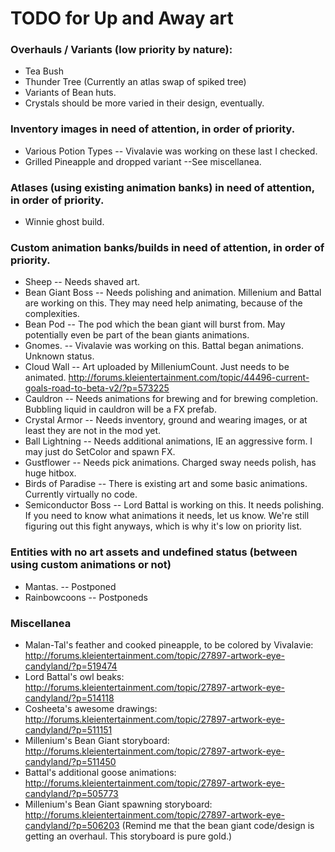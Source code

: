 # TODO for Up and Away art

### Overhauls / Variants (low priority by nature):
+ Tea Bush
+ Thunder Tree (Currently an atlas swap of spiked tree)
+ Variants of Bean huts.
+ Crystals should be more varied in their design, eventually.

### Inventory images in need of attention, in order of priority.
+ Various Potion Types -- Vivalavie was working on these last I checked.
+ Grilled Pineapple and dropped variant --See miscellanea.

### Atlases (using existing animation banks) in need of attention, in order of priority.
+ Winnie ghost build.

### Custom animation banks/builds in need of attention, in order of priority.
+ Sheep -- Needs shaved art.
+ Bean Giant Boss -- Needs polishing and animation. Millenium and Battal are working on this. They may need help animating, because of the complexities. 
+ Bean Pod -- The pod which the bean giant will burst from. May potentially even be part of the bean giants animations.
+ Gnomes. -- Vivalavie was working on this. Battal began animations. Unknown status.
+ Cloud Wall -- Art uploaded by MilleniumCount. Just needs to be animated. http://forums.kleientertainment.com/topic/44496-current-goals-road-to-beta-v2/?p=573225
+ Cauldron -- Needs animations for brewing and for brewing completion. Bubbling liquid in cauldron will be a FX prefab.
+ Crystal Armor -- Needs inventory, ground and wearing images, or at least they are not in the mod yet.
+ Ball Lightning -- Needs additional animations, IE an aggressive form. I may just do SetColor and spawn FX.
+ Gustflower -- Needs pick animations. Charged sway needs polish, has huge hitbox.
+ Birds of Paradise -- There is existing art and some basic animations. Currently virtually no code.
+ Semiconductor Boss -- Lord Battal is working on this. It needs polishing. If you need to know what animations it needs, let us know. We're still figuring out this fight anyways, which is why it's low on priority list.

### Entities with no art assets and undefined status (between using custom animations or not)
+ Mantas. -- Postponed
+ Rainbowcoons -- Postponeds

### Miscellanea
+ Malan-Tal's feather and cooked pineapple, to be colored by Vivalavie: http://forums.kleientertainment.com/topic/27897-artwork-eye-candyland/?p=519474
+ Lord Battal's owl beaks: http://forums.kleientertainment.com/topic/27897-artwork-eye-candyland/?p=514118
+ Cosheeta's awesome drawings: http://forums.kleientertainment.com/topic/27897-artwork-eye-candyland/?p=511151
+ Millenium's Bean Giant storyboard: http://forums.kleientertainment.com/topic/27897-artwork-eye-candyland/?p=511450
+ Battal's additional goose animations: http://forums.kleientertainment.com/topic/27897-artwork-eye-candyland/?p=505773
+ Millenium's Bean Giant spawning storyboard: http://forums.kleientertainment.com/topic/27897-artwork-eye-candyland/?p=506203 (Remind me that the bean giant code/design is getting an overhaul. This storyboard is pure gold.)

<!--
vim: ft=markdown nofoldenable
-->

